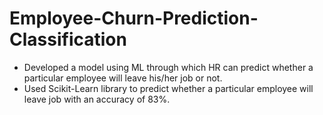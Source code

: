 # Employee-Churn-Prediction-Classification
- Developed a model using ML through which HR can predict whether a particular employee will leave his/her job or not.
- Used Scikit-Learn library to predict whether a particular employee will leave job with an accuracy of 83%.
